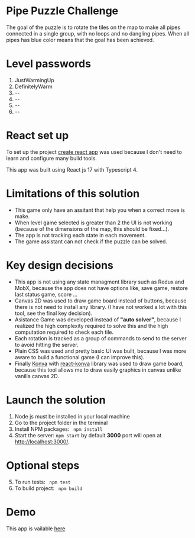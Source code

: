 # Pipe Puzzle Challenge
The goal of the puzzle is to rotate the tiles on the map to make all pipes connected in a single group, with no loops and no dangling pipes. When all pipes has blue color means that the goal has been achieved.

# Level passwords
 1. JustWarmingUp
 2. DefinitelyWarm
 3. --
 4. --
 5. --
 6. --

# React set up
To set up the project [create react app](https://create-react-app.dev/) was used because I don't need to learn and configure many build tools.

This app was built using React js 17 with Typescript 4.


# Limitations of this solution
* This game only have an assitant that help you when a correct move is make.
* When level game selected is greater than 2 the UI is not working (because of the dimensions of the map, this should be fixed...).
* The app is not tracking each state in each movement.
* The game assistant can not check if the puzzle can be solved.

# Key design decisions
* This app is not using any state managment library such as Redux and MobX, because the app does not have options like, save game, restore last status game, score ...
* Canvas 2D was used to draw game board instead of buttons, because there is not need to install any library. (I have not worked a lot with this tool, see the final key decision).
* Asistance Game was developed instead of **"auto solver"**, because I realized the high complexity required to solve this and the high computation required to check each tile.
* Each rotation is tracked as a group of commands to send to the server to avoid hitting the server.
* Plain CSS was used and pretty basic UI was built, because I was more aware to build a functional game (I can improve this).
* Finally [Konva](https://konvajs.org/) with [react-konva](https://konvajs.org/docs/react/index.html) library was used to draw game board, because this tool allows me to draw easily graphics in canvas unlike vanilla canvas 2D.

# Launch the solution
1. Node js must be installed in your local machine
2. Go to the project folder in the terminal
3. Install NPM packages: ``` npm install```
4. Start the server: ```npm start``` by default **3000** port will open at [http://localhost:3000/](http://localhost:3000/).

# Optional steps
5. To run tests: ``` npm test```
6. To build project: ``` npm build```

# Demo
This app is vailable [here](https://sad-stonebraker-3c2e26.netlify.app/)